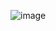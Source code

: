 ![image](https://user-images.githubusercontent.com/65951872/182022867-8b10acb6-49b5-4a25-86d6-410a321135b9.png)
